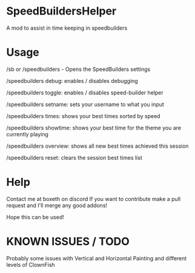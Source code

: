 # SpeedBuildersHelper
A mod to assist in time keeping in speedbuilders

# Usage
/sb or /speedbuilders - Opens the SpeedBuilders settings

/speedbuilders debug: enables / disables debugging

/speedbuilders toggle: enables / disables speed-builder helper

/speedbuilders setname: sets your username to what you input

/speedbuilders times: shows your best times sorted by speed

/speedbuilders showtime: shows your best time for the theme you are currently playing

/speedbuilders overview: shows all new best times achieved this session

/speedbuilders reset: clears the session best times list


# Help
Contact me at boxeth on discord
If you want to contribute make a pull request and I'll  merge any good addons!

Hope this can be used!

# KNOWN ISSUES / TODO

Probably some issues with Vertical and Horizontal Painting
and different levels of ClownFish


